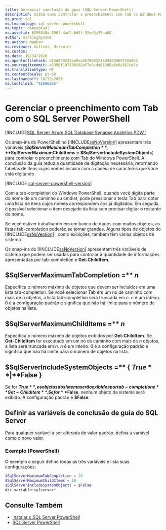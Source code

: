 ```yaml
---
title: Gerenciar conclusão de guia (SQL Server PowerShell)
description: Saiba como controlar o preenchimento com Tab do Windows PowerShell fazendo uso adequado de três variáveis nos módulos do SQL Server PowerShell.
ms.prod: sql
ms.technology: sql-server-powershell
ms.topic: conceptual
ms.assetid: 6296848a-890f-4ad3-8d9f-92ed6a79aa00
author: markingmyname
ms.author: maghan
ms.reviewer: matteot, drskwier
ms.custom: ''
ms.date: 10/14/2020
ms.openlocfilehash: d15d859239aa9ea36f0885218d3469489f28a9b2
ms.sourcegitcommit: a5398f107599102af7c8cda815d8e5e9a367ce7e
ms.translationtype: HT
ms.contentlocale: pt-BR
ms.lasthandoff: 10/13/2020
ms.locfileid: "92006085"
---
```

# <a name="manage-tab-completion-with-sql-server-powershell"></a>Gerenciar o preenchimento com Tab com o SQL Server PowerShell

[!INCLUDE[SQL Server Azure SQL Database Synapse Analytics PDW ](../includes/applies-to-version/sql-asdb-asdbmi-asa-pdw.md)]

 Os snap-ins do PowerShell no [!INCLUDE[ssNoVersion](../includes/ssnoversion-md.md)] apresentam três variáveis (**$SqlServerMaximumTabCompletion**, **$SqlServerMaximumChildItems** e **$SqlServerIncludeSystemObjects**) para controlar o preenchimento com Tab do Windows PowerShell. A conclusão da guia reduz a quantidade de digitação necessária, retornando tabelas de itens cujos nomes iniciam com a cadeia de caracteres que você está digitando.  

[!INCLUDE [sql-server-powershell-version](../includes/sql-server-powershell-version.md)]

Com a tab-completion do Windows PowerShell, quando você digita parte do nome de um caminho ou cmdlet, pode pressionar a tecla Tab para obter uma lista de itens cujos nomes correspondem aos já digitados. Em seguida, é possível selecionar o item desejado da lista sem precisar digitar o restante do nome.  

Se você estiver trabalhando em um banco de dados com muitos objetos, as listas tab-completion poderão se tornar grandes. Alguns tipos de objetos do [!INCLUDE[ssNoVersion](../includes/ssnoversion-md.md)] , como exibições, também têm vários objetos de sistema.  

Os snap-ins do [!INCLUDE[ssNoVersion](../includes/ssnoversion-md.md)] apresentam três variáveis de sistema que podem ser usadas para controlar a quantidade de informações apresentadas por tab-completion e **Get-ChildItem**.

## <a name="sqlservermaximumtabcompletion--n"></a>$SqlServerMaximumTabCompletion =** *n*

Especifica o número máximo de objetos que devem ser incluídos em uma lista tab-completion. Se você selecionar Tab em um nó de caminho com mais de *n* objetos, a lista tab-completion será truncada em *n*. *n* é um inteiro. 0 é a configuração padrão e significa que não há limite para o número de objetos na lista.  

## <a name="sqlservermaximumchilditems--n"></a>$SqlServerMaximumChildItems =** *n*

Especifica o número máximo de objetos exibidos por **Get-ChildItem**. Se **Get-ChildItem** for executado em um nó de caminho com mais de *n* objetos, a lista será truncada em *n*. *n* é um inteiro. 0 é a configuração padrão e significa que não há limite para o número de objetos na lista.  

## <a name="sqlserverincludesystemobjects---true--false-"></a>$SqlServerIncludeSystemObjects =** { **$True** | **$False** }

Se for **$True**, os objetos do sistema serão exibidos por tab-completion e **Get-ChildItem**. Se for **$False**, nenhum objeto de sistema será exibido. A configuração padrão é **$False**.  

## <a name="set-the-sql-server-tab-completion-variables"></a>Definir as variáveis de conclusão de guia do SQL Server

Para qualquer variável a ser alterada do valor padrão, defina a variável como o novo valor.  

### <a name="example-powershell"></a>Exemplo (PowerShell)

O exemplo a seguir define todas as três variáveis e lista suas configurações:  

```powershell
$SqlServerMaximumTabCompletion = 20  
$SqlServerMaximumChildItems = 10  
$SqlServerIncludeSystemObjects = $False  
dir variable:sqlserver*  
```

## <a name="see-also"></a>Consulte Também

- [Instalar o SQL Server PowerShell](download-sql-server-ps-module.md)
- [SQL Server PowerShell](sql-server-powershell.md)